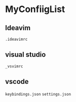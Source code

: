 # MyConfiigList

## Ideavim
`.ideavimrc`

## visual studio
`_vsvimrc`

## vscode
`keybindings.json`
`settings.json`
